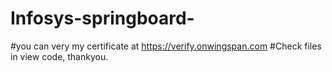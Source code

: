 # Infosys-springboard- 
#you can very my certificate at https://verify.onwingspan.com
#Check files in view code, thankyou.
